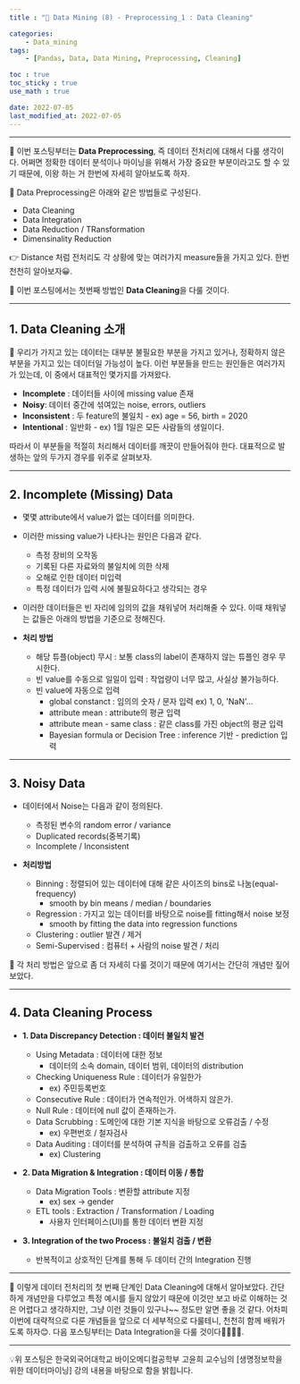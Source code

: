 ```yaml
---
title : "🧩 Data Mining (8) - Preprocessing_1 : Data Cleaning"

categories:
    - Data_mining
tags:
    - [Pandas, Data, Data Mining, Preprocessing, Cleaning]

toc : true
toc_sticky : true 
use_math : true  

date: 2022-07-05
last_modified_at: 2022-07-05 
---  
```

* * *  

🧩 이번 포스팅부터는 <b><a>Data Preprocessing</a></b>, 즉 데이터 전처리에 대해서 다룰 생각이다. 어쩌면 정확한 데이터 분석이나 마이닝을 위해서 가장 중요한 부분이라고도 할 수 있기 때문에, 이왕 하는 거 한번에 자세히 알아보도록 하자.  

🧩 Data Preprocessing은 아래와 같은 방법들로 구성된다.  
- Data Cleaning  
- Data Integration  
- Data Reduction / TRansformation  
- Dimensinality Reduction  

👉 Distance 처럼 전처리도 각 상황에 맞는 여러가지 measure들을 가지고 있다. 한번 천천히 알아보자😀.  

🧩 이번 포스팅에서는 첫번째 방법인 <b><a>Data Cleaning</a></b>을 다룰 것이다.  

* * *
## 1. Data Cleaning 소개  

🧩 우리가 가지고 있는 데이터는 대부분 불필요한 부분을 가지고 있거나, 정확하지 않은 부분을 가지고 있는 데이터일 가능성이 높다.  이런 부분들을 만드는 원인들은 여러가지가 있는데, 이 중에서 대표적인 몇가지를 가져왔다.  

- <b>Incomplete</b> : 데이터들 사이에 <a>missing value</a> 존재  
- <b>Noisy</b>: 데이터 중간에 섞여있는 <a>noise, errors, outliers</a>  
- <b>Inconsistent</b> : 두 feature의 <a>불일치</a> - ex) age = 56, birth = 2020    
- <b>Intentional</b> : <a>일반화</a> - ex) 1월 1일은 모든 사람들의 생일이다.  

따라서 이 부분들을 적절히 처리해서 데이터를 깨끗이 만들어줘야 한다. 대표적으로 발생하는 앞의 두가지 경우를 위주로 살펴보자.  

* * *
## 2. Incomplete (Missing) Data  

- 몇몇 attribute에서 value가 없는 데이터를 의미한다.  
- 이러한 missing value가 나타나는 원인은 다음과 같다.  
    - 측정 장비의 오작동  
    - 기록된 다른 자료와의 불일치에 의한 삭제  
    - 오해로 인한 데이터 미입력  
    - 특정 데이터가 입력 시에 불필요하다고 생각되는 경우<br>  

- 이러한 데이터들은 빈 자리에 임의의 값을 채워넣어 처리해줄 수 있다. 이때 채워넣는 값들은 아래의 방법을 기준으로 정해진다.<br>  


- <b>처리 방법</b>  
    - 해당 튜플(object) <a>무시</a> : 보통 class의 label이 존재하지 않는 튜플인 경우 무시한다.  
    - 빈 value를 <a>수동으로 일일이 입력</a> : 작업량이 너무 많고, 사실상 불가능하다.  
    - 빈 value에 <a>자동으로 입력</a>  
        - global constanct : 임의의 숫자 / 문자 입력 ex) 1, 0, 'NaN'...  
        - attribute mean : attribute의 평균 입력  
        - attribute mean - same class : 같은 class를 가진 object의 평균 입력  
        - Bayesian formula or Decision Tree : inference 기반 - prediction 입력  

* * *  
## 3. Noisy Data  

- 데이터에서 <a>Noise</a>는 다음과 같이 정의된다.  
    - 측정된 변수의 random error / variance  
    - Duplicated records(중복기록)  
    - Incomplete / Inconsistent<br>  

- <b>처리방법</b>  
    - <a>Binning</a> : 정렬되어 있는 데이터에 대해 같은 사이즈의 bins로 나눔(equal-frequency)  
        - smooth by bin means / median / boundaries  
    - <a>Regression</a> : 가지고 있는 데이터를 바탕으로 noise를 fitting해서 noise 보정  
        - smooth by fitting the data into regression functions  
    - <a>Clustering</a> : outlier 발견 / 제거  
    - Semi-Supervised : 컴퓨터 + 사람의 noise 발견 / 처리  

🧩 각 처리 방법은 앞으로 좀 더 자세히 다룰 것이기 때문에 여기서는 간단히 개념만 짚어보았다.  


* * *  
## 4. Data Cleaning Process  

- <b>1. Data Discrepancy Detection : 데이터 불일치 발견</b>  
    - <a>Using Metadata</a> : 데이터에 대한 정보  
        - 데이터의 소속 domain, 데이터 범위, 데이터의 distribution  
    - <a>Checking Uniqueness Rule</a> : 데이터가 유일한가  
        - ex) 주민등록번호  
    - <a>Consecutive Rule</a> : 데이터가 연속적인가. 어색하지 않은가.  
    - <a>Null Rule</a> : 데이터에 null 값이 존재하는가.  
    - <a>Data Scrubbing</a> : 도메인에 대한 기본 지식을 바탕으로 오류검출 / 수정  
        - ex) 우편번호 / 철자검사  
    - <a>Data Auditing</a> : 데이터를 분석하여 규칙을 검출하고 오류를 검출  
        - ex) Clustering<br>  


- <b>2. Data Migration & Integration : 데이터 이동 / 통합</b>  
    - <a>Data Migration Tools</a> : 변환할 attribute 지정  
        - ex) sex $\rightarrow$ gender  
    - <a>ETL tools : Extraction / Transformation / Loading</a>  
        - 사용자 인터페이스(UI)를 통한 데이터 변환 지정<br>  

- <b>3. Integration of the two Process : 불일치 검출 / 변환</b>  
    - 반복적이고 상호적인 단계를 통해 두 데이터 간의 Integration 진행   

* * *  
🧩 이렇게 데이터 전처리의 첫 번째 단계인 Data Cleaning에 대해서 알아보았다. 간단하게 개념만을 다루었고 특정 예시를 들지 않았기 때문에 이것만 보고 바로 이해하는 것은 어렵다고 생각하지만, 그냥 이런 것들이 있구나~~ 정도만 알면 좋을 것 같다. 어차피 이번에 대략적으로 다룬 개념들을 앞으로 더 세부적으로 다룰테니, 천천히 함께 배워가도록 하자😊. 다음 포스팅부터는 Data Integration을 다룰 것이다🏃‍♂️🏃‍♂️.  

* * *  

<div style="text-align: left">💡위 포스팅은 한국외국어대학교 바이오메디컬공학부 고윤희 교수님의 [생명정보학을 위한 데이터마이닝] 강의 내용을 바탕으로 함을 밝힙니다.</div>
